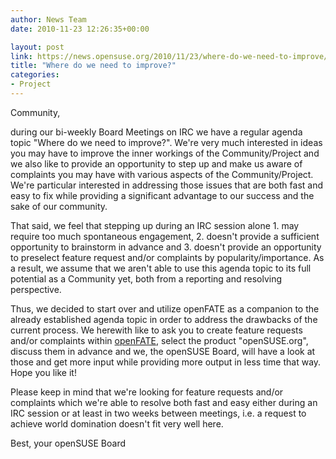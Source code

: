 ```yaml
---
author: News Team
date: 2010-11-23 12:26:35+00:00

layout: post
link: https://news.opensuse.org/2010/11/23/where-do-we-need-to-improve/
title: "Where do we need to improve?"
categories:
- Project
---
```

Community,

during our bi-weekly Board Meetings on IRC we have a regular agenda topic "Where do we need to improve?". We're very much interested in ideas you may have to improve the inner workings of the Community/Project and we also like to provide an opportunity to step up and make us aware of complaints you may have with various aspects of the Community/Project. We're particular interested in addressing those issues that are both fast and easy to fix while providing a significant advantage to our success and the sake of our community.

<!-- more -->

That said, we feel that stepping up during an IRC session alone 1. may require too much spontaneous engagement, 2. doesn't provide a sufficient opportunity to brainstorm in advance and 3. doesn't provide an opportunity to preselect feature request and/or complaints by popularity/importance. As a result, we assume that we aren't able to use this agenda topic to its full potential as a Community yet, both from a reporting and resolving perspective.

Thus, we decided to start over and utilize openFATE as a companion to the already established agenda topic in order to address the drawbacks of the current process. We herewith like to ask you to create feature requests and/or complaints within [openFATE](https://features.opensuse.org/feature/new?&products[]=opensuse.org&title=We%20fail%20at...), select the product "openSUSE.org", discuss them in advance and we, the openSUSE Board, will have a look at those and get more input while providing more output in less time that way. Hope you like it!

Please keep in mind that we're looking for feature requests and/or complaints which we're able to resolve both fast and easy either during an IRC session or at least in two weeks between meetings, i.e. a request to achieve world domination doesn't fit very well here.

Best,
your openSUSE Board		
